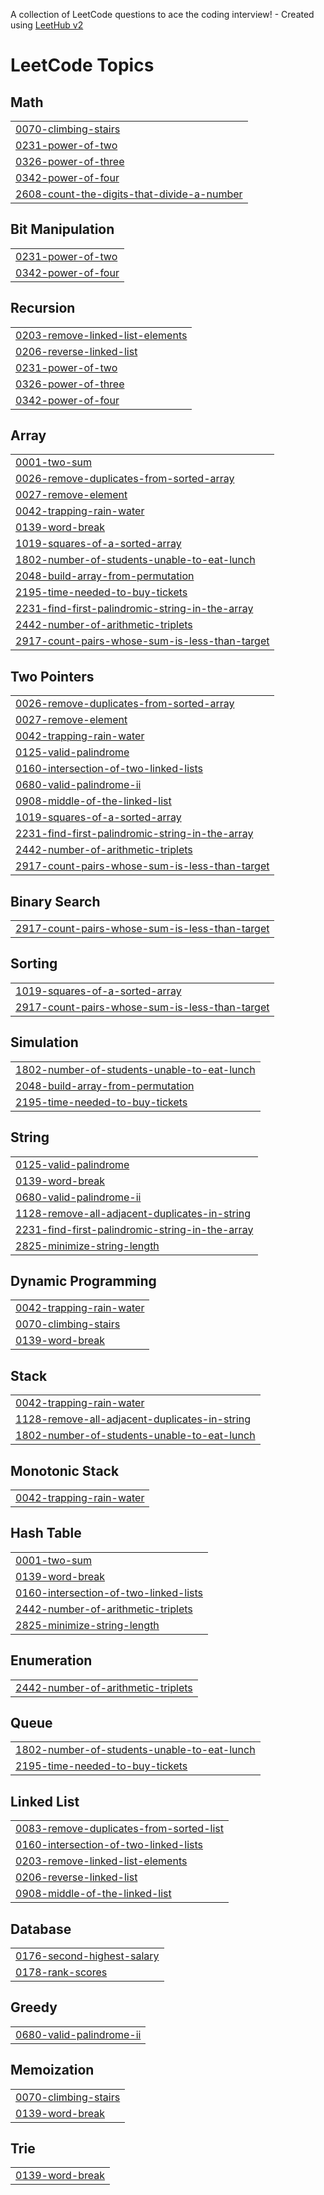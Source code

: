 A collection of LeetCode questions to ace the coding interview! - Created using [LeetHub v2](https://github.com/arunbhardwaj/LeetHub-2.0)
<!---LeetCode Topics Start-->
# LeetCode Topics
## Math
|  |
| ------- |
| [0070-climbing-stairs](https://github.com/udhaya-444/Leetcode/tree/master/0070-climbing-stairs) |
| [0231-power-of-two](https://github.com/udhaya-444/Leetcode/tree/master/0231-power-of-two) |
| [0326-power-of-three](https://github.com/udhaya-444/Leetcode/tree/master/0326-power-of-three) |
| [0342-power-of-four](https://github.com/udhaya-444/Leetcode/tree/master/0342-power-of-four) |
| [2608-count-the-digits-that-divide-a-number](https://github.com/udhaya-444/Leetcode/tree/master/2608-count-the-digits-that-divide-a-number) |
## Bit Manipulation
|  |
| ------- |
| [0231-power-of-two](https://github.com/udhaya-444/Leetcode/tree/master/0231-power-of-two) |
| [0342-power-of-four](https://github.com/udhaya-444/Leetcode/tree/master/0342-power-of-four) |
## Recursion
|  |
| ------- |
| [0203-remove-linked-list-elements](https://github.com/udhaya-444/Leetcode/tree/master/0203-remove-linked-list-elements) |
| [0206-reverse-linked-list](https://github.com/udhaya-444/Leetcode/tree/master/0206-reverse-linked-list) |
| [0231-power-of-two](https://github.com/udhaya-444/Leetcode/tree/master/0231-power-of-two) |
| [0326-power-of-three](https://github.com/udhaya-444/Leetcode/tree/master/0326-power-of-three) |
| [0342-power-of-four](https://github.com/udhaya-444/Leetcode/tree/master/0342-power-of-four) |
## Array
|  |
| ------- |
| [0001-two-sum](https://github.com/udhaya-444/Leetcode/tree/master/0001-two-sum) |
| [0026-remove-duplicates-from-sorted-array](https://github.com/udhaya-444/Leetcode/tree/master/0026-remove-duplicates-from-sorted-array) |
| [0027-remove-element](https://github.com/udhaya-444/Leetcode/tree/master/0027-remove-element) |
| [0042-trapping-rain-water](https://github.com/udhaya-444/Leetcode/tree/master/0042-trapping-rain-water) |
| [0139-word-break](https://github.com/udhaya-444/Leetcode/tree/master/0139-word-break) |
| [1019-squares-of-a-sorted-array](https://github.com/udhaya-444/Leetcode/tree/master/1019-squares-of-a-sorted-array) |
| [1802-number-of-students-unable-to-eat-lunch](https://github.com/udhaya-444/Leetcode/tree/master/1802-number-of-students-unable-to-eat-lunch) |
| [2048-build-array-from-permutation](https://github.com/udhaya-444/Leetcode/tree/master/2048-build-array-from-permutation) |
| [2195-time-needed-to-buy-tickets](https://github.com/udhaya-444/Leetcode/tree/master/2195-time-needed-to-buy-tickets) |
| [2231-find-first-palindromic-string-in-the-array](https://github.com/udhaya-444/Leetcode/tree/master/2231-find-first-palindromic-string-in-the-array) |
| [2442-number-of-arithmetic-triplets](https://github.com/udhaya-444/Leetcode/tree/master/2442-number-of-arithmetic-triplets) |
| [2917-count-pairs-whose-sum-is-less-than-target](https://github.com/udhaya-444/Leetcode/tree/master/2917-count-pairs-whose-sum-is-less-than-target) |
## Two Pointers
|  |
| ------- |
| [0026-remove-duplicates-from-sorted-array](https://github.com/udhaya-444/Leetcode/tree/master/0026-remove-duplicates-from-sorted-array) |
| [0027-remove-element](https://github.com/udhaya-444/Leetcode/tree/master/0027-remove-element) |
| [0042-trapping-rain-water](https://github.com/udhaya-444/Leetcode/tree/master/0042-trapping-rain-water) |
| [0125-valid-palindrome](https://github.com/udhaya-444/Leetcode/tree/master/0125-valid-palindrome) |
| [0160-intersection-of-two-linked-lists](https://github.com/udhaya-444/Leetcode/tree/master/0160-intersection-of-two-linked-lists) |
| [0680-valid-palindrome-ii](https://github.com/udhaya-444/Leetcode/tree/master/0680-valid-palindrome-ii) |
| [0908-middle-of-the-linked-list](https://github.com/udhaya-444/Leetcode/tree/master/0908-middle-of-the-linked-list) |
| [1019-squares-of-a-sorted-array](https://github.com/udhaya-444/Leetcode/tree/master/1019-squares-of-a-sorted-array) |
| [2231-find-first-palindromic-string-in-the-array](https://github.com/udhaya-444/Leetcode/tree/master/2231-find-first-palindromic-string-in-the-array) |
| [2442-number-of-arithmetic-triplets](https://github.com/udhaya-444/Leetcode/tree/master/2442-number-of-arithmetic-triplets) |
| [2917-count-pairs-whose-sum-is-less-than-target](https://github.com/udhaya-444/Leetcode/tree/master/2917-count-pairs-whose-sum-is-less-than-target) |
## Binary Search
|  |
| ------- |
| [2917-count-pairs-whose-sum-is-less-than-target](https://github.com/udhaya-444/Leetcode/tree/master/2917-count-pairs-whose-sum-is-less-than-target) |
## Sorting
|  |
| ------- |
| [1019-squares-of-a-sorted-array](https://github.com/udhaya-444/Leetcode/tree/master/1019-squares-of-a-sorted-array) |
| [2917-count-pairs-whose-sum-is-less-than-target](https://github.com/udhaya-444/Leetcode/tree/master/2917-count-pairs-whose-sum-is-less-than-target) |
## Simulation
|  |
| ------- |
| [1802-number-of-students-unable-to-eat-lunch](https://github.com/udhaya-444/Leetcode/tree/master/1802-number-of-students-unable-to-eat-lunch) |
| [2048-build-array-from-permutation](https://github.com/udhaya-444/Leetcode/tree/master/2048-build-array-from-permutation) |
| [2195-time-needed-to-buy-tickets](https://github.com/udhaya-444/Leetcode/tree/master/2195-time-needed-to-buy-tickets) |
## String
|  |
| ------- |
| [0125-valid-palindrome](https://github.com/udhaya-444/Leetcode/tree/master/0125-valid-palindrome) |
| [0139-word-break](https://github.com/udhaya-444/Leetcode/tree/master/0139-word-break) |
| [0680-valid-palindrome-ii](https://github.com/udhaya-444/Leetcode/tree/master/0680-valid-palindrome-ii) |
| [1128-remove-all-adjacent-duplicates-in-string](https://github.com/udhaya-444/Leetcode/tree/master/1128-remove-all-adjacent-duplicates-in-string) |
| [2231-find-first-palindromic-string-in-the-array](https://github.com/udhaya-444/Leetcode/tree/master/2231-find-first-palindromic-string-in-the-array) |
| [2825-minimize-string-length](https://github.com/udhaya-444/Leetcode/tree/master/2825-minimize-string-length) |
## Dynamic Programming
|  |
| ------- |
| [0042-trapping-rain-water](https://github.com/udhaya-444/Leetcode/tree/master/0042-trapping-rain-water) |
| [0070-climbing-stairs](https://github.com/udhaya-444/Leetcode/tree/master/0070-climbing-stairs) |
| [0139-word-break](https://github.com/udhaya-444/Leetcode/tree/master/0139-word-break) |
## Stack
|  |
| ------- |
| [0042-trapping-rain-water](https://github.com/udhaya-444/Leetcode/tree/master/0042-trapping-rain-water) |
| [1128-remove-all-adjacent-duplicates-in-string](https://github.com/udhaya-444/Leetcode/tree/master/1128-remove-all-adjacent-duplicates-in-string) |
| [1802-number-of-students-unable-to-eat-lunch](https://github.com/udhaya-444/Leetcode/tree/master/1802-number-of-students-unable-to-eat-lunch) |
## Monotonic Stack
|  |
| ------- |
| [0042-trapping-rain-water](https://github.com/udhaya-444/Leetcode/tree/master/0042-trapping-rain-water) |
## Hash Table
|  |
| ------- |
| [0001-two-sum](https://github.com/udhaya-444/Leetcode/tree/master/0001-two-sum) |
| [0139-word-break](https://github.com/udhaya-444/Leetcode/tree/master/0139-word-break) |
| [0160-intersection-of-two-linked-lists](https://github.com/udhaya-444/Leetcode/tree/master/0160-intersection-of-two-linked-lists) |
| [2442-number-of-arithmetic-triplets](https://github.com/udhaya-444/Leetcode/tree/master/2442-number-of-arithmetic-triplets) |
| [2825-minimize-string-length](https://github.com/udhaya-444/Leetcode/tree/master/2825-minimize-string-length) |
## Enumeration
|  |
| ------- |
| [2442-number-of-arithmetic-triplets](https://github.com/udhaya-444/Leetcode/tree/master/2442-number-of-arithmetic-triplets) |
## Queue
|  |
| ------- |
| [1802-number-of-students-unable-to-eat-lunch](https://github.com/udhaya-444/Leetcode/tree/master/1802-number-of-students-unable-to-eat-lunch) |
| [2195-time-needed-to-buy-tickets](https://github.com/udhaya-444/Leetcode/tree/master/2195-time-needed-to-buy-tickets) |
## Linked List
|  |
| ------- |
| [0083-remove-duplicates-from-sorted-list](https://github.com/udhaya-444/Leetcode/tree/master/0083-remove-duplicates-from-sorted-list) |
| [0160-intersection-of-two-linked-lists](https://github.com/udhaya-444/Leetcode/tree/master/0160-intersection-of-two-linked-lists) |
| [0203-remove-linked-list-elements](https://github.com/udhaya-444/Leetcode/tree/master/0203-remove-linked-list-elements) |
| [0206-reverse-linked-list](https://github.com/udhaya-444/Leetcode/tree/master/0206-reverse-linked-list) |
| [0908-middle-of-the-linked-list](https://github.com/udhaya-444/Leetcode/tree/master/0908-middle-of-the-linked-list) |
## Database
|  |
| ------- |
| [0176-second-highest-salary](https://github.com/udhaya-444/Leetcode/tree/master/0176-second-highest-salary) |
| [0178-rank-scores](https://github.com/udhaya-444/Leetcode/tree/master/0178-rank-scores) |
## Greedy
|  |
| ------- |
| [0680-valid-palindrome-ii](https://github.com/udhaya-444/Leetcode/tree/master/0680-valid-palindrome-ii) |
## Memoization
|  |
| ------- |
| [0070-climbing-stairs](https://github.com/udhaya-444/Leetcode/tree/master/0070-climbing-stairs) |
| [0139-word-break](https://github.com/udhaya-444/Leetcode/tree/master/0139-word-break) |
## Trie
|  |
| ------- |
| [0139-word-break](https://github.com/udhaya-444/Leetcode/tree/master/0139-word-break) |
<!---LeetCode Topics End-->